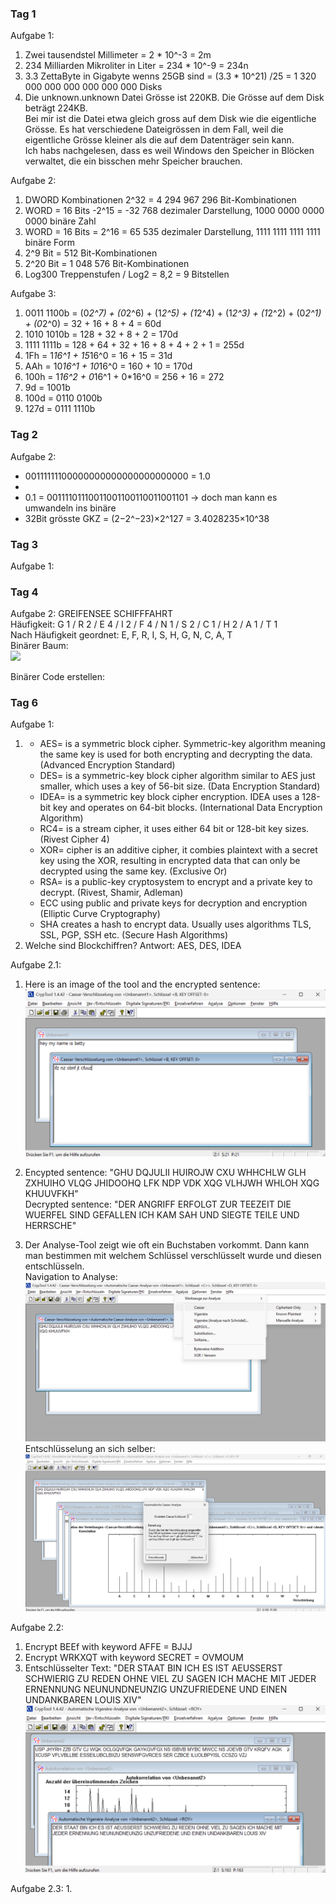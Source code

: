 ### Tag 1
Aufgabe 1:  
 1. Zwei tausendstel Millimeter = 2 * 10^-3 = 2m  
 2. 234 Milliarden Mikroliter in Liter = 234 * 10^-9 = 234n  
 3. 3.3 ZettaByte in Gigabyte wenns 25GB sind = (3.3 * 10^21) /25 = 1 320 000 000 000 000 000 000 Disks  
 4. Die unknown.unknown Datei Grösse ist 220KB. Die Grösse auf dem Disk beträgt 224KB.  
 Bei mir ist die Datei etwa gleich gross auf dem Disk wie die eigentliche Grösse. Es hat verschiedene Dateigrössen in dem Fall, weil die eigentliche Grösse kleiner als die auf dem Datenträger sein kann.  
 Ich habs nachgelesen, dass es weil Windows den Speicher in Blöcken verwaltet, die ein bisschen mehr Speicher brauchen.

 Aufgabe 2:  
 1. DWORD Kombinationen 2^32 = 4 294 967 296 Bit-Kombinationen
 2. WORD = 16 Bits -2^15 = -32 768 dezimaler Darstellung, 1000 0000 0000 0000 binäre Zahl
 3. WORD = 16 Bits = 2^16 = 65 535 dezimaler Darstellung, 1111 1111 1111 1111 binäre Form
 4. 2^9 Bit = 512 Bit-Kombinationen
 5. 2^20 Bit = 1 048 576 Bit-Kombinationen
 6. Log300 Treppenstufen / Log2 = 8,2 = 9 Bitstellen 

 Aufgabe 3:
 1. 0011 1100b = (0*2^7) + (0*2^6) + (1*2^5) + (1*2^4) + (1*2^3) + (1*2^2) + (0*2^1) + (0*2^0) = 32 + 16 + 8 + 4 = 60d
 2. 1010 1010b = 128 + 32 + 8 + 2 = 170d
 3. 1111 1111b = 128 + 64 + 32 + 16 + 8 + 4 + 2 + 1 = 255d
 4. 1Fh = 1*16^1 + 15*16^0 = 16 + 15 = 31d
 5. AAh = 10*16^1 + 10*16^0 = 160 + 10 = 170d
 6. 100h = 1*16^2 + 0*16^1 + 0*16^0 = 256 + 16 = 272
 7. 9d = 1001b
 8. 100d = 0110 0100b
 9. 127d = 0111 1110b

### Tag 2
Aufgabe 2:
- 00111111100000000000000000000000 = 1.0
- 
- 0.1 = 00111101110011001100110011001101 &rarr; doch man kann es umwandeln ins binäre
- 32Bit grösste GKZ = (2−2^−23)×2^127 = 3.4028235×10^38


### Tag 3
Aufgabe 1:

 ### Tag 4
 Aufgabe 2:
GREIFENSEE SCHIFFFAHRT  
Häufigkeit: G 1 / R 2 / E 4 / I 2 / F 4 / N 1 / S 2 / C 1 / H 2 / A 1 / T 1  
Nach Häufigkeit geordnet: E, F, R, I, S, H, G, N, C, A, T  
Binärer Baum:  
![](images/binärer_baum_aufgabe2.png)

Binärer Code erstellen:

### Tag 6
Aufgabe 1:
1. - AES= is a symmetric block cipher. Symmetric-key algorithm meaning the same key is used for both encrypting and decrypting the data. (Advanced Encryption Standard)
    - DES= is a symmetric-key block cipher algorithm similar to AES just smaller, which uses a key of 56-bit size. (Data Encryption Standard)
    - IDEA= is a symmetric key block cipher encryption. IDEA uses a 128-bit key and operates on 64-bit blocks. (International Data Encryption Algorithm)
    - RC4= is a stream cipher, it uses either 64 bit or 128-bit key sizes. (Rivest Cipher 4)
    - XOR= cipher is an additive cipher, it combies plaintext with a secret key using the XOR, resulting in encrypted data that can only be decrypted using the same key. (Exclusive Or)
    - RSA= is a public-key cryptosystem to encrypt and a private key to decrypt. (Rivest, Shamir, Adleman) 
    - ECC using public and private keys for decryption and encryption (Elliptic Curve Cryptography)
    - SHA creates a hash to encrypt data. Usually uses algorithms TLS, SSL, PGP, SSH etc. (Secure Hash Algorithms)
2. Welche sind Blockchiffren? Antwort: AES, DES, IDEA

Aufgabe 2.1:
1. Here is an image of the tool and the encrypted sentence:
![screenshot](./images/CrypTool-encrypted-sentence.png)

2. Encypted sentence: "GHU DQJULII HUIROJW CXU WHHCHLW GLH ZXHUIHO VLQG JHIDOOHQ LFK NDP VDK XQG VLHJWH WHLOH XQG KHUUVFKH"  
Decrypted sentence: "DER ANGRIFF ERFOLGT ZUR TEEZEIT DIE WUERFEL SIND GEFALLEN ICH KAM SAH UND SIEGTE TEILE UND HERRSCHE"  

3. Der Analyse-Tool zeigt wie oft ein Buchstaben vorkommt. Dann kann man bestimmen mit welchem Schlüssel verschlüsselt wurde und diesen entschlüsseln.  
Navigation to Analyse:
![screenshot](./images/navigation-toAnalyse-Caesar.png)
Entschlüsselung an sich selber:
![screenshot](./images/encryptingWithAnalyse-Caesar.png)

Aufgabe 2.2:
1. Encrypt BEEf with keyword AFFE = BJJJ
2. Encrypt WRKXQT with keyword SECRET = OVMOUM
3. Entschlüsselter Text: "DER STAAT BIN ICH ES IST AEUSSERST SCHWIERIG ZU REDEN OHNE VIEL ZU SAGEN ICH MACHE MIT JEDER ERNENNUNG NEUNUNDNEUNZIG UNZUFRIEDENE UND EINEN UNDANKBAREN LOUIS XIV"
![screenshot](./images/encrypted-sentence-2.2.png)

Aufgabe 2.3:
1. 